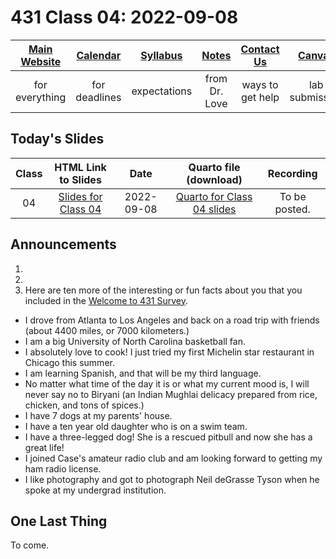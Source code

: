 # 431 Class 04: 2022-09-08

[Main Website](https://thomaselove.github.io/431-2022/) | [Calendar](https://thomaselove.github.io/431-2022/calendar.html) | [Syllabus](https://thomaselove.github.io/431-syllabus-2022/) | [Notes](https://thomaselove.github.io/431-notes/) | [Contact Us](https://thomaselove.github.io/431-2022/contact.html) | [Canvas](https://canvas.case.edu) | [Data and Code](https://github.com/THOMASELOVE/431-data)
:-----------: | :--------------: | :----------: | :---------: | :-------------: | :-----------: | :------------:
for everything | for deadlines | expectations | from Dr. Love | ways to get help | lab submission | for downloads

## Today's Slides

Class | HTML Link to Slides | Date | Quarto file (download) | Recording
:---: | :------------: | :---: | :--------------: | :----: 
04 | [Slides for Class 04](https://thomaselove.github.io/431-slides-2022/class04.html) | 2022-09-08 | [Quarto for Class 04 slides](https://thomaselove.github.io/431-slides-2022/class04.qmd) | To be posted.

## Announcements

1.
2. 
3. Here are ten more of the interesting or fun facts about you that you included in the [Welcome to 431 Survey](https://bit.ly/431-2022-welcome-survey).

- I drove from Atlanta to Los Angeles and back on a road trip with friends (about 4400 miles, or 7000 kilometers.) 
- I am a big University of North Carolina basketball fan.
- I absolutely love to cook! I just tried my first Michelin star restaurant in Chicago this summer.
- I am learning Spanish, and that will be my third language.
- No matter what time of the day it is or what my current mood is, I will never say no to Biryani (an Indian Mughlai delicacy prepared from rice, chicken, and tons of spices.)
- I have 7 dogs at my parents' house.
- I have a ten year old daughter who is on a swim team.
- I have a three-legged dog! She is a rescued pitbull and now she has a great life!
- I joined Case's amateur radio club and am looking forward to getting my ham radio license.
- I like photography and got to photograph Neil deGrasse Tyson when he spoke at my undergrad institution.


## One Last Thing

To come.
